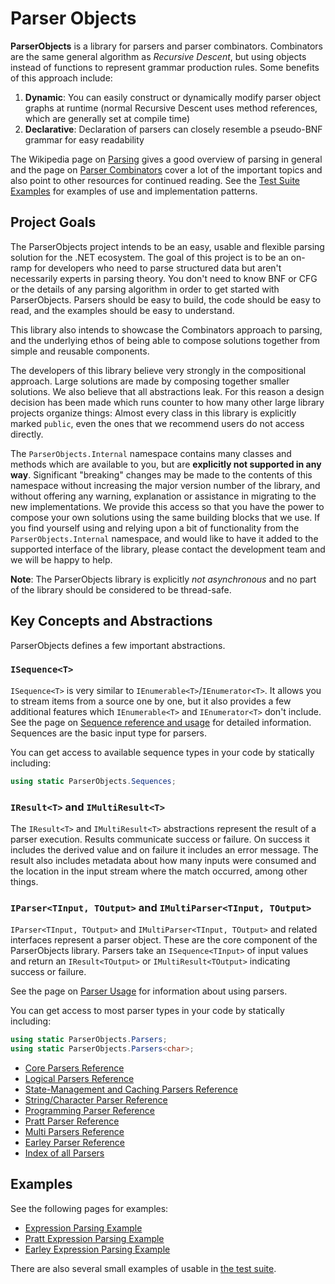 # Parser Objects

**ParserObjects** is a library for parsers and parser combinators. Combinators are the same general algorithm as *Recursive Descent*, but using objects instead of functions to represent grammar production rules. Some benefits of this approach include:

1. **Dynamic**: You can easily construct or dynamically modify parser object graphs at runtime (normal Recursive Descent uses method references, which are generally set at compile time)
1. **Declarative**: Declaration of parsers can closely resemble a pseudo-BNF grammar for easy readability

The Wikipedia page on [Parsing](https://en.wikipedia.org/wiki/Parsing#Computer_languages) gives a good overview of parsing in general and the page on [Parser Combinators](https://en.wikipedia.org/wiki/Parser_combinator) cover a lot of the important topics and also point to other resources for continued reading. See the [Test Suite Examples](https://github.com/Whiteknight/ParserObjects/tree/master/ParserObjects.Tests/Examples) for examples of use and implementation patterns.

## Project Goals

The ParserObjects project intends to be an easy, usable and flexible parsing solution for the .NET ecosystem. The goal of this project is to be an on-ramp for developers who need to parse structured data but aren't necessarily experts in parsing theory. You don't need to know BNF or CFG or the details of any parsing algorithm in order to get started with ParserObjects. Parsers should be easy to build, the code should be easy to read, and the examples should be easy to understand.

This library also intends to showcase the Combinators approach to parsing, and the underlying ethos of being able to compose solutions together from simple and reusable components. 

The developers of this library believe very strongly in the compositional approach. Large solutions are made by composing together smaller solutions. We also believe that all abstractions leak. For this reason a design decision has been made which runs counter to how many other large library projects organize things: Almost every class in this library is explicitly marked `public`, even the ones that we recommend users do not access directly.

The `ParserObjects.Internal` namespace contains many classes and methods which are available to you, but are **explicitly not supported in any way**. Significant "breaking" changes may be made to the contents of this namespace without increasing the major version number of the library, and without offering any warning, explanation or assistance in migrating to the new implementations. We provide this access so that you have the power to compose your own solutions using the same building blocks that we use. If you find yourself using and relying upon a bit of functionality from the `ParserObjects.Internal` namespace, and would like to have it added to the supported interface of the library, please contact the development team and we will be happy to help.

**Note**: The ParserObjects library is explicitly *not asynchronous* and no part of the library should be considered to be thread-safe. 

## Key Concepts and Abstractions

ParserObjects defines a few important abstractions.

### `ISequence<T>`

`ISequence<T>` is very similar to `IEnumerable<T>`/`IEnumerator<T>`. It allows you to stream items from a source one by one, but it also provides a few additional features which `IEnumerable<T>` and `IEnumerator<T>` don't include. See the page on [Sequence reference and usage](sequences.md) for detailed information. Sequences are the basic input type for parsers.

You can get access to available sequence types in your code by statically including:

```csharp
using static ParserObjects.Sequences;
```

### `IResult<T>` and `IMultiResult<T>`

The `IResult<T>` and `IMultiResult<T>` abstractions represent the result of a parser execution. Results communicate success or failure. On success it includes the derived value and on failure it includes an error message. The result also includes metadata about how many inputs were consumed and the location in the input stream where the match occurred, among other things.

### `IParser<TInput, TOutput>` and `IMultiParser<TInput, TOutput>`

`IParser<TInput, TOutput>` and `IMultiParser<TInput, TOutput>` and related interfaces represent a parser object. These are the core component of the ParserObjects library. Parsers take an `ISequence<TInput>` of input values and return an `IResult<TOutput>` or `IMultiResult<TOutput>` indicating success or failure.

See the page on [Parser Usage](parser_usage.md) for information about using parsers. 

You can get access to most parser types in your code by statically including:

```csharp
using static ParserObjects.Parsers;
using static ParserObjects.Parsers<char>;
```

* [Core Parsers Reference](parsers_core.md)
* [Logical Parsers Reference](parsers_logical.md)
* [State-Management and Caching Parsers Reference](parsers_state.md)
* [String/Character Parser Reference](parsers_chars.md)
* [Programming Parser Reference](parsers_programming.md)
* [Pratt Parser Reference](parsers_pratt.md)
* [Multi Parsers Reference](parsers_multi.md)
* [Earley Parser Reference](parsers_earley.md)
* [Index of all Parsers](parsers_index.md)

## Examples

See the following pages for examples:

* [Expression Parsing Example](expression_example.md)
* [Pratt Expression Parsing Example](prattexpr_example.md)
* [Earley Expression Parsing Example](earleyexpr_example.md)

There are also several small examples of usable in [the test suite](https://github.com/Whiteknight/ParserObjects/tree/master/ParserObjects.Tests/Examples).
